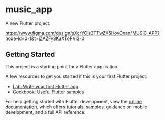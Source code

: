 # music_app

A new Flutter project.

https://www.figma.com/design/sXcrYOjs3TTwZX5HovOnan/MUSIC-APP?node-id=0-1&t=jZAZFy3KaXToPVI3-0

## Getting Started

This project is a starting point for a Flutter application.

A few resources to get you started if this is your first Flutter project:

- [Lab: Write your first Flutter app](https://docs.flutter.dev/get-started/codelab)
- [Cookbook: Useful Flutter samples](https://docs.flutter.dev/cookbook)

For help getting started with Flutter development, view the
[online documentation](https://docs.flutter.dev/), which offers tutorials,
samples, guidance on mobile development, and a full API reference.
